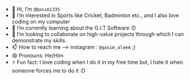 - 👋 Hi, I’m `@Qasim1335`
- 👀 I’m interested in Sports like Cricket, Badminton etc., and I also love coding on my computer 
- 🌱 I’m currently learning about the G.I.T Software :D
- 💞️ I’m looking to collaborate on high-value projects through which I can demonstrate my skills.
- 📫 How to reach me --> instagram : `@qasim_aleem` ;) 
- 😄 Pronouns: He/Him
- ⚡ Fun fact: I love coding when I do it in my free time but, I hate it when someone forces me to do it :D

<!---
Qasim1335/Qasim1335 is a ✨ special ✨ repository because its `README.md` (this file) appears on your GitHub profile.
You can click the Preview link to take a look at your changes.
--->
